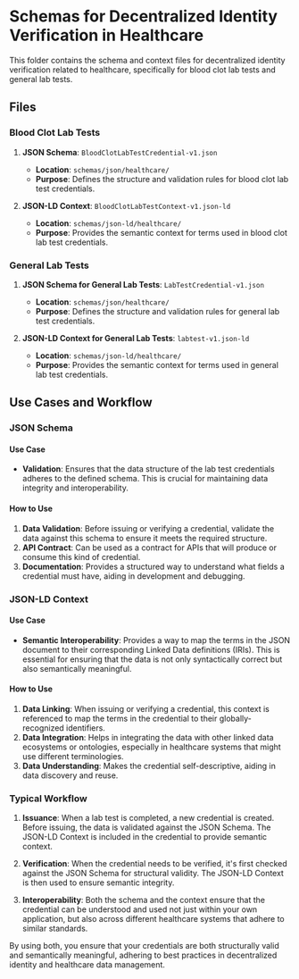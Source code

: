 # Schemas for Decentralized Identity Verification in Healthcare

This folder contains the schema and context files for decentralized identity verification related to healthcare, specifically for blood clot lab tests and general lab tests.

## Files

### Blood Clot Lab Tests

1. **JSON Schema**: `BloodClotLabTestCredential-v1.json`  
   - **Location**: `schemas/json/healthcare/`
   - **Purpose**: Defines the structure and validation rules for blood clot lab test credentials.
   
2. **JSON-LD Context**: `BloodClotLabTestContext-v1.json-ld`  
   - **Location**: `schemas/json-ld/healthcare/`
   - **Purpose**: Provides the semantic context for terms used in blood clot lab test credentials.

### General Lab Tests

1. **JSON Schema for General Lab Tests**: `LabTestCredential-v1.json`  
   - **Location**: `schemas/json/healthcare/`
   - **Purpose**: Defines the structure and validation rules for general lab test credentials.

2. **JSON-LD Context for General Lab Tests**: `labtest-v1.json-ld`  
   - **Location**: `schemas/json-ld/healthcare/`
   - **Purpose**: Provides the semantic context for terms used in general lab test credentials.

## Use Cases and Workflow

### JSON Schema

#### Use Case

- **Validation**: Ensures that the data structure of the lab test credentials adheres to the defined schema. This is crucial for maintaining data integrity and interoperability.

#### How to Use

1. **Data Validation**: Before issuing or verifying a credential, validate the data against this schema to ensure it meets the required structure.
2. **API Contract**: Can be used as a contract for APIs that will produce or consume this kind of credential.
3. **Documentation**: Provides a structured way to understand what fields a credential must have, aiding in development and debugging.

### JSON-LD Context

#### Use Case

- **Semantic Interoperability**: Provides a way to map the terms in the JSON document to their corresponding Linked Data definitions (IRIs). This is essential for ensuring that the data is not only syntactically correct but also semantically meaningful.

#### How to Use

1. **Data Linking**: When issuing or verifying a credential, this context is referenced to map the terms in the credential to their globally-recognized identifiers.
2. **Data Integration**: Helps in integrating the data with other linked data ecosystems or ontologies, especially in healthcare systems that might use different terminologies.
3. **Data Understanding**: Makes the credential self-descriptive, aiding in data discovery and reuse.

### Typical Workflow

1. **Issuance**: When a lab test is completed, a new credential is created. Before issuing, the data is validated against the JSON Schema. The JSON-LD Context is included in the credential to provide semantic context.
  
2. **Verification**: When the credential needs to be verified, it's first checked against the JSON Schema for structural validity. The JSON-LD Context is then used to ensure semantic integrity.

3. **Interoperability**: Both the schema and the context ensure that the credential can be understood and used not just within your own application, but also across different healthcare systems that adhere to similar standards.

By using both, you ensure that your credentials are both structurally valid and semantically meaningful, adhering to best practices in decentralized identity and healthcare data management.
